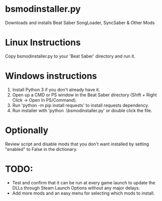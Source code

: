 # bsmodinstaller.py
Downloads and installs Beat Saber SongLoader, SyncSaber &amp; Other Mods

# Linux Instructions
Copy bsmodinstaller.py to your 'Beat Saber' directory and run it.

# Windows instructions
1. Install Python 3 if you don't already have it.
2. Open up a CMD or PS window in the Beat Saber directory (Shift + Right Click -> Open In PS/Command).
3. Run 'python -m pip install requests' to install requests dependency.
4. Run installer with 'python .\bsmodinstaller.py' or double click the file.

# Optionally
Review script and disable mods that you don't want installed by setting "enabled" to False in the dictionary.

# TODO:
- Test and confirm that it can be run at every game launch to update the DLLs through Steam Launch Options without any major delays.
- Add more mods and an easy menu for selecting which mods to install.

